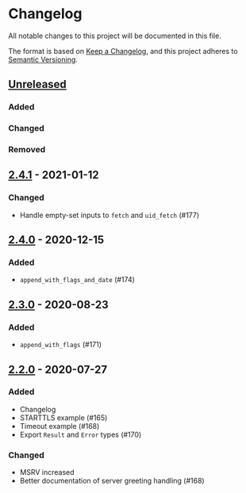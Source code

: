 # Changelog
All notable changes to this project will be documented in this file.

The format is based on [Keep a Changelog](https://keepachangelog.com/en/1.0.0/),
and this project adheres to [Semantic Versioning](https://semver.org/spec/v2.0.0.html).

## [Unreleased]
### Added

### Changed

### Removed

## [2.4.1] - 2021-01-12
### Changed

 - Handle empty-set inputs to `fetch` and `uid_fetch` (#177)

## [2.4.0] - 2020-12-15
### Added

 - `append_with_flags_and_date` (#174)

## [2.3.0] - 2020-08-23
### Added

 - `append_with_flags` (#171)

## [2.2.0] - 2020-07-27
### Added

 - Changelog
 - STARTTLS example (#165)
 - Timeout example (#168)
 - Export `Result` and `Error` types (#170)

### Changed

 - MSRV increased
 - Better documentation of server greeting handling (#168)

[Unreleased]: https://github.com/jonhoo/rust-imap/compare/v2.4.1...HEAD
[2.4.1]: https://github.com/jonhoo/rust-imap/compare/v2.4.0...v2.4.1
[2.4.0]: https://github.com/jonhoo/rust-imap/compare/v2.3.0...v2.4.0
[2.3.0]: https://github.com/jonhoo/rust-imap/compare/v2.2.0...v2.3.0
[2.2.0]: https://github.com/jonhoo/rust-imap/compare/v2.1.2...v2.2.0
